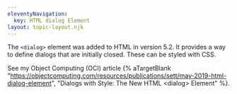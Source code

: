 ```yaml
---
eleventyNavigation:
  key: HTML dialog Element
layout: topic-layout.njk
---
```


The `<dialog>` element was added to HTML in version 5.2.
It provides a way to define dialogs that are initially closed.
These can be styled with CSS.

See my Object Computing (OCI) article {% aTargetBlank
"https://objectcomputing.com/resources/publications/sett/may-2019-html-dialog-element",
"Dialogs with Style: The New HTML &lt;dialog&gt; Element" %}.
